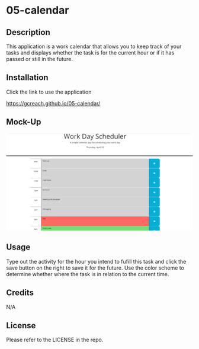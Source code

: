 # 05-calendar

## Description

This application is a work calendar that allows you to keep track of your tasks and displays whether the task is for the current hour or if it has passed or still in the future. 

## Installation

Click the link to use the application

https://gcreach.github.io/05-calendar/

## Mock-Up

![The work calendar displays different colors for the hours depending on the time of day.](./assets/Calendar%20site.PNG)

## Usage

Type out the activity for the hour you intend to fufill this task and click the save button on the right to save it for the future. Use the color scheme to determine whether where the task is in relation to the current time.

## Credits

N/A

## License

Please refer to the LICENSE in the repo.